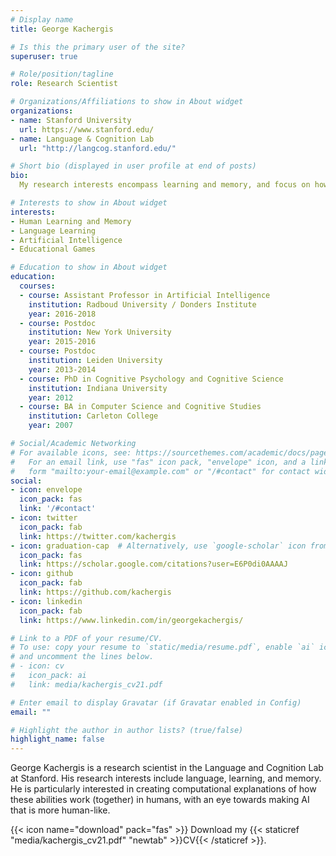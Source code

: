```yaml
---
# Display name
title: George Kachergis

# Is this the primary user of the site?
superuser: true

# Role/position/tagline
role: Research Scientist

# Organizations/Affiliations to show in About widget
organizations:
- name: Stanford University
  url: https://www.stanford.edu/
- name: Language & Cognition Lab
  url: "http://langcog.stanford.edu/"

# Short bio (displayed in user profile at end of posts)
bio: 
  My research interests encompass learning and memory, and focus on how they enable us to use the greatest human technology--language.

# Interests to show in About widget
interests:
- Human Learning and Memory
- Language Learning
- Artificial Intelligence
- Educational Games

# Education to show in About widget
education:
  courses:
  - course: Assistant Professor in Artificial Intelligence
    institution: Radboud University / Donders Institute
    year: 2016-2018
  - course: Postdoc
    institution: New York University
    year: 2015-2016
  - course: Postdoc
    institution: Leiden University
    year: 2013-2014
  - course: PhD in Cognitive Psychology and Cognitive Science
    institution: Indiana University
    year: 2012
  - course: BA in Computer Science and Cognitive Studies
    institution: Carleton College
    year: 2007

# Social/Academic Networking
# For available icons, see: https://sourcethemes.com/academic/docs/page-builder/#icons
#   For an email link, use "fas" icon pack, "envelope" icon, and a link in the
#   form "mailto:your-email@example.com" or "/#contact" for contact widget.
social:
- icon: envelope
  icon_pack: fas
  link: '/#contact'
- icon: twitter
  icon_pack: fab
  link: https://twitter.com/kachergis
- icon: graduation-cap  # Alternatively, use `google-scholar` icon from `ai` icon pack
  icon_pack: fas
  link: https://scholar.google.com/citations?user=E6P0di0AAAAJ
- icon: github
  icon_pack: fab
  link: https://github.com/kachergis
- icon: linkedin
  icon_pack: fab
  link: https://www.linkedin.com/in/georgekachergis/

# Link to a PDF of your resume/CV.
# To use: copy your resume to `static/media/resume.pdf`, enable `ai` icons in `params.toml`, 
# and uncomment the lines below.
# - icon: cv
#   icon_pack: ai
#   link: media/kachergis_cv21.pdf

# Enter email to display Gravatar (if Gravatar enabled in Config)
email: ""

# Highlight the author in author lists? (true/false)
highlight_name: false
---
```


George Kachergis is a research scientist in the Language and Cognition Lab at Stanford. His research interests include language, learning, and memory. He is particularly interested in creating computational explanations of how these abilities work (together) in humans, with an eye towards making AI that is more human-like.

{{< icon name="download" pack="fas" >}} Download my {{< staticref "media/kachergis_cv21.pdf" "newtab" >}}CV{{< /staticref >}}.
